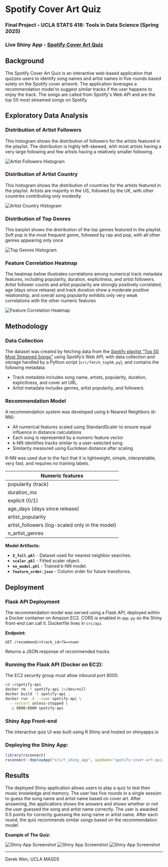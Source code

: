 # Spotify Cover Art Quiz

### Final Project - UCLA STATS 418: Tools in Data Science (Spring 2025)

### Live Shiny App - [Spotify Cover Art Quiz](https://dwen.shinyapps.io/spotify-cover-art-quiz/)

## Background

The Spotify Cover Art Quiz is an interactive web-based application that quizzes users to identify song names and artist names in five rounds based solely on the Spotify cover artwork. The application leverages a recommendation model to suggest similar tracks if the user happens to enjoy the track. The songs are called from Spotify's Web API and are the top 50 most streamed songs on Spotify.

## Exploratory Data Analysis

### Distribution of Artist Followers

This histogram shows the distribution of followers for the artists featured in the playlist. The distribution is highly left-skewed, with most artists having a very large following and few artists having a relatively smaller following.

![Artist Followers Histogram](imgs/artist_followers_hist.png "Artist Followers Histogram")

### Distribution of Artist Country

This histogram shows the distribution of countries for the artists featured in the playlist. Artists are majority in the US, followed by the UK, with other countries contributing only modestly.

![Artist Country Histogram](imgs/country_top15.png "Artist Country Histogram")

### Distribution of Top Genres

This barplot shows the distribution of the top genres featured in the playlist. Soft pop is the most frequent genre, followed by rap and pop, with all other genres appearing only once

![Top Genres Histogram](imgs/genres_top15.png "Top Genres Barplot")

### Feature Correlation Heatmap

The heatmap below illustrates correlations among numerical track metadata features, including popularity, duration, explicitness, and artist followers. Artist follower counts and artist popularity are strongly positively correlated, age (days since release) and track duration show a moderate positive relationship, and overall song popularity exhibits only very weak correlations with the other numeric features

![Feature Correlation Heatmap](imgs/corr_heatmap.png "Feature Correlation Heatmap")

## Methodology

### Data Collection

The dataset was created by fetching data from the [Spotify playlist “Top 50 Most Streamed Songs”](https://open.spotify.com/playlist/7z4ebkPXukjtS08NxvoyoN?si=7876a0a8a6f44e60) using Spotify’s Web API, with data collection and storage handled by a Python script (`src/fetch_top50.py`), and contains the following metadata:

* Track metadata includes song name, artists, popularity, duration, explicitness, and cover art URL.
* Artist metadata includes genres, artist popularity, and followers.

### Recommendation Model

A recommendation system was developed using k-Nearest Neighbors (k-NN):

* All numerical features scaled using StandardScaler to ensure equal influence in distance calculations
* Each song is represented by a numeric feature vector
* k-NN identifies tracks similar to a user-selected song.
* Similarity measured using Euclidean distance after scaling

K-NN was used due to the fact that it is lightweight, simple, interpretable, very fast, and requires no training labels.

| Numeric features |
|------------------|
| popularity (track) |
| duration_ms |
| explicit (0/1) |
| age_days (days since release) |
| artist_popularity |
| artist_followers (log-scaled only in the model) |
| n_artist_genres |

**Model Artifacts:**

* **`X_full.pkl`** - Dataset used for nearest neighbor searches.
* **`scaler.pkl`** - Fitted scaler object.
* **`nn_model.pkl`** - Trained k-NN model.
* **`feature_order.json`** - Column order for future transforms.

## Deployment

### Flask API Deployment

The recommendation model was served using a Flask API, deployed within a Docker container on Amazon EC2. CORS is enabled in `app.py` so the Shiny front-end can call it. Dockerfile lives in `src/api`

**Endpoint:**

```
GET /recommend/<track_id>?k=<num>
```

Returns a JSON response of recommended tracks.

### Running the Flask API (Docker on EC2):

The EC2 security group must allow inbound port 8000.

```bash
cd ~/spotify-api
docker rm -f spotify-api 2>/dev/null
docker build -t spotify-api .
docker run -d --name spotify-api \
  --restart unless-stopped \
  -p 8000:8000 spotify-api
```

### Shiny App Front-end

The interactive quiz UI was built using R Shiny and hosted on shinyapps.io

### Deploying the Shiny App:

```r
library(rsconnect)
rsconnect::deployApp("src/r_shiny_app", appName="spotify-cover-art-quiz")
```

## Results

The deployed Shiny application allows users to play a quiz to test their music knowledge and memory. The user has five rounds in a single session to guess the song name and artist name based on cover art. After answering, the applications shows the answers and shows whether or not the user guessed the song and artist name correctly. The user is awarded 0.5 points for correctly guessing the song name or artist name. After each round, the quiz recommends similar songs based on the recommendation model

**Example of The Quiz:**

![Shiny App Screenshot](imgs/shiny_quiz_example.png "Spotify Cover Art Quiz Example")
![Shiny App Screenshot](imgs/shiny_quiz_example2.png "Spotify Cover Art Quiz Example")
![Shiny App Screenshot](imgs/shiny_quiz_example3.png "Spotify Cover Art Quiz Example")

---

Derek Wen, UCLA MASDS